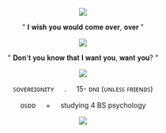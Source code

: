    <p align="center">
  <img src="https://64.media.tumblr.com/6a5d9fbe2dbb834964e8785f29f593a4/7cd90a123a18c333-2b/s2048x3072/9e3f0eb771c1a820a5d2950a62e88b8199188a57.pnj"/>
  </p>
     <p align="center">
" 𝐈 𝐰𝐢𝐬𝐡 𝐲𝐨𝐮 𝐰𝐨𝐮𝐥𝐝 𝐜𝐨𝐦𝐞 𝐨𝐯𝐞𝐫, 𝐨𝐯𝐞𝐫 "
    </p>
     <p align="center">
  <img src="https://64.media.tumblr.com/4188101ed1755e2e8d46e78939f5e461/57f5db3d92a6b59a-9c/s2048x3072/e0015cc1bc02bee792c6aec72fb5a8ebd5deaac2.jpg"/>
    </p>
         <p align="center">
" 𝐃𝐨𝐧'𝐭 𝐲𝐨𝐮 𝐤𝐧𝐨𝐰 𝐭𝐡𝐚𝐭 𝐈 𝐰𝐚𝐧𝐭 𝐲𝐨𝐮, 𝐰𝐚𝐧𝐭 𝐲𝐨𝐮? "
    </p>
             <p align="center">
  <img src="https://64.media.tumblr.com/d8f2adad98845a94ce9715475c1e8676/0d9d6392a423e969-72/s500x750/5a625ade06b35d864014027998d07d66b4d04b8e.gifv"/>
    </p>
         <p align="center">
ꜱᴏᴠᴇʀᴇɪɢɴɪᴛʏ⠀⠀.⠀⠀15- ᴅɴɪ (ᴜɴʟᴇꜱꜱ ꜰʀɪᴇɴᴅꜱ)
    </p>
           <p align="center">
ᴏꜱᴅᴅ⠀⠀+⠀⠀studying 4 BS psychology
    </p>
   <p align="center">
  <img src="https://64.media.tumblr.com/1df9457d079752c42290950bdca24aa9/7cd90a123a18c333-30/s2048x3072/fd41a388e70d16f97ed0405e1cf37bb7baf4c44d.pnj"/>
  </p>
